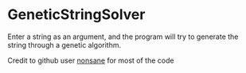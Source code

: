 # GeneticStringSolver

Enter a string as an argument, and the program will try to generate the string through a genetic algorithm.

Credit to github user [nonsane](https://github.com/nonsane) for most of the code
